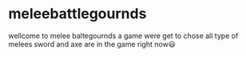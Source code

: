# meleebattlegournds
wellcome to melee baltegournds a game were get to chose all type of melees sword and axe are in the game right now😃
